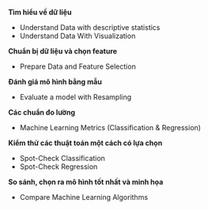 **Tìm hiểu về dữ liệu**
- Understand Data with descriptive statistics
- Understand Data With Visualization<br>

**Chuẩn bị dữ liệu và chọn feature**
- Prepare Data and Feature Selection<br>

**Đánh giá mô hình bằng mẫu**
- Evaluate a model with Resampling<br>

**Các chuẩn đo lường**
- Machine Learning Metrics (Classification & Regression)<br>

**Kiểm thử các thuật toán một cách có lựa chọn**
- Spot-Check Classification
- Spot-Check Regression<br>

**So sánh, chọn ra mô hình tốt nhất và minh họa**
- Compare Machine Learning Algorithms
